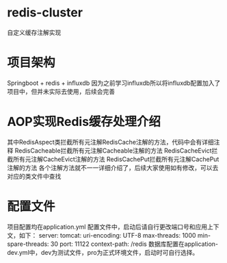 # redis-cluster
自定义缓存注解实现

# 项目架构
Springboot + redis + influxdb
因为之前学习influxdb所以将influxdb配置加入了项目中，但并未实际去使用，后续会完善

# AOP实现Redis缓存处理介绍
其中RedisAspect类拦截所有元注解RedisCache注解的方法，代码中会有详细注释
RedisCacheable拦截所有元注解Cacheable注解的方法
RedisCacheEvict拦截所有元注解CacheEvict注解的方法
RedisCachePut拦截所有元注解CachePut注解的方法
各个注解方法就不一一详细介绍了，后续大家使用如有修改，可以去对应的类文件中查找

# 配置文件
项目配置均在application.yml 配置文件中，启动后请自行更改端口号和应用上下文，如下：
server:
    tomcat:
        uri-encoding: UTF-8
        max-threads: 1000
        min-spare-threads: 30
    port: 11122
    context-path: /redis
 数据库配置在application-dev.yml中，dev为测试文件，pro为正式环境文件，启动时可自行选择。
